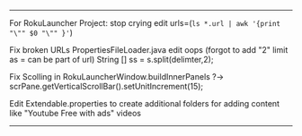 -------------------------

For RokuLauncher Project:
stop crying edit
urls=(`ls *.url | awk '{print "\"" $0 "\"" }'`)

Fix broken URLs
PropertiesFileLoader.java edit oops (forgot to add "2" limit as = can be part of url)
String [] ss = s.split(delimter,2);

Fix Scolling
in RokuLauncherWindow.buildInnerPanels ?-> scrPane.getVerticalScrollBar().setUnitIncrement(15);

Edit Extendable.properties
to create additional folders for adding content like "Youtube Free with ads" videos

-------------------------
